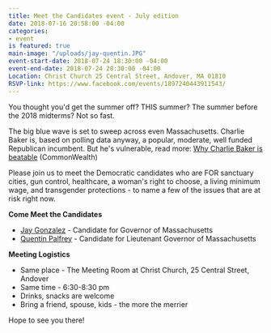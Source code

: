 ```yaml
---
title: Meet the Candidates event - July edition
date: 2018-07-16 20:58:00 -04:00
categories:
- event
is featured: true
main-image: "/uploads/jay-quentin.JPG"
event-start-date: 2018-07-24 18:30:00 -04:00
event-end-date: 2018-07-24 20:30:00 -04:00
Location: Christ Church 25 Central Street, Andover, MA 01810
RSVP-link: https://www.facebook.com/events/1897240443911543/
---
```


You thought you'd get the summer off? THIS summer? The summer before the 2018 midterms? Not so fast. 

The big blue wave is set to sweep across even Massachusetts. Charlie Baker is, based on polling data anyway, a popular, moderate, well funded Republican incumbent. But he's vulnerable, read more: [Why Charlie Baker is beatable](https://commonwealthmagazine.org/opinion/why-charlie-baker-is-beatable/) (CommonWealth)

Please join us to meet the Democratic candidates who are FOR sanctuary cities, gun control, healthcare, a woman's right to choose, a living minimum wage, and transgender protections - to name a few of the issues that are at risk right now.

**Come Meet the Candidates**
* [Jay Gonzalez](https://jay4ma.com/) - Candidate for Governor of Massachusetts
* [Quentin Palfrey](https://www.quentinpalfrey.com/) - Candidate for Lieutenant Governor of Massachusetts

**Meeting Logistics**
* Same place - The Meeting Room at Christ Church, 25 Central Street, Andover
* Same time - 6:30-8:30 pm
* Drinks, snacks are welcome 
* Bring a friend, spouse, kids - the more the merrier

Hope to see you there!